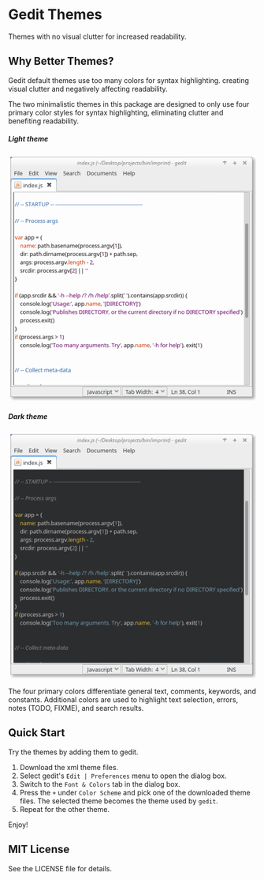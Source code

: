 # Gedit Themes

Themes with no visual clutter for increased readability.

## Why Better Themes?
Gedit default themes use too many colors for syntax highlighting. creating visual clutter and negatively affecting readability.

The two minimalistic themes in this package are designed to only use four primary color styles  for syntax highlighting, eliminating clutter and benefiting readability.

##### Light theme
![Light theme](light-theme.png "Light theme")

##### Dark theme
![Dark theme](dark-theme.png "Dark theme")

The four primary colors differentiate general text, comments, keywords, and constants. Additional colors are used to highlight text selection, errors, notes (TODO, FIXME), and search results.

## Quick Start
Try the themes by adding them to gedit.

1. Download the xml theme files.
2. Select gedit's `Edit | Preferences` menu to open the dialog box.
3. Switch to the `Font & Colors` tab in the dialog box.
4. Press the `+` under `Color Scheme` and pick one of the downloaded theme files. The selected theme becomes the theme used by `gedit`.
5. Repeat for the other theme.

Enjoy!

## MIT License
See the LICENSE file for details. 


